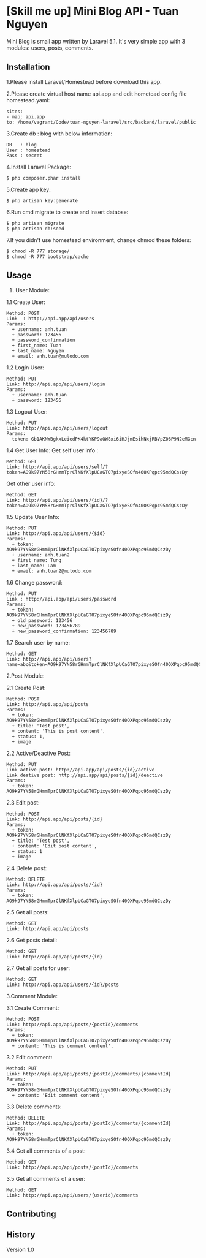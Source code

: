 # [Skill me up] Mini Blog API - Tuan Nguyen

Mini Blog is small app written by Laravel 5.1. It's very simple app with 3 modules: users, posts, comments.

## Installation

1.Please install Laravel/Homestead before download this app.

2.Please create virtual host name api.app and edit hometead config file homestead.yaml:

    sites:
    - map: api.app
    to: /home/vagrant/Code/tuan-nguyen-laravel/src/backend/laravel/public

3.Create db : blog with below information:

    DB   : blog
    User : homestead
    Pass : secret

4.Install Laravel Package:

    $ php composer.phar install
    
5.Create app key:

    $ php artisan key:generate

6.Run cmd migrate to create and insert databse:

    $ php artisan migrate
    $ php artisan db:seed

7.If you didn't use homestead environment, change chmod these folders:

    $ chmod -R 777 storage/
    $ chmod -R 777 bootstrap/cache

## Usage

1. User Module:

1.1 Create User:

    Method: POST
    Link  : http://api.app/api/users
    Params:
      + username: anh.tuan
      + password: 123456
      + password_confirmation
      + first_name: Tuan
      + last_name: Nguyen
      + email: anh.tuan@mulodo.com
1.2 Login User:

    Method: PUT
    Link: http://api.app/api/users/login
    Params:
      + username: anh.tuan
      + password: 123456

1.3 Logout User:

    Method: PUT
    Link: http://api.app/api/users/logout
    Params: 
      token: Gb1AKNWBgkxLeiedPK4ktYKP9aQW8xi6iHJjmEsihNxjRBVpZ06P9N2eMGcn
      
1.4 Get User Info:
Get self user info :

    Method: GET
    Link: http://api.app/api/users/self/?token=AO9k97YN58rGHmmTprClNKfXlpUCaGTO7pixyeSOfn40OXPqpc95mdQCszDy

Get other user info:

    Method: GET
    Link: http://api.app/api/users/{id}/?token=AO9k97YN58rGHmmTprClNKfXlpUCaGTO7pixyeSOfn40OXPqpc95mdQCszDy

1.5 Update User Info:

    Method: PUT
    Link: http://api.app/api/users/{$id}
    Params:
      + token: AO9k97YN58rGHmmTprClNKfXlpUCaGTO7pixyeSOfn40OXPqpc95mdQCszDy
      + username: anh.tuan2
      + first_name: Tung
      + last_name: Lam
      + email: anh.tuan2@mulodo.com
      
1.6 Change password:

    Method: PUT
    Link : http://api.app/api/users/password
    Params:
      + token: AO9k97YN58rGHmmTprClNKfXlpUCaGTO7pixyeSOfn40OXPqpc95mdQCszDy
      + old_password: 123456
      + new_password: 123456789
      + new_password_confirmation: 123456789

1.7 Search user by name:

    Method: GET
    Link: http://api.app/api/users?name=abc&token=AO9k97YN58rGHmmTprClNKfXlpUCaGTO7pixyeSOfn40OXPqpc95mdQCszDy

2.Post Module:

2.1 Create Post:

    Method: POST
    Link: http://api.app/api/posts
    Params: 
      + token: AO9k97YN58rGHmmTprClNKfXlpUCaGTO7pixyeSOfn40OXPqpc95mdQCszDy
      + title: 'Test post',
      + content: 'This is post content',
      + status: 1,
      + image
    
2.2 Active/Deactive Post:

    Method: PUT
    Link active post: http://api.app/api/posts/{id}/active
    Link deative post: http://api.app/api/posts/{id}/deactive
    Params:
      + token: AO9k97YN58rGHmmTprClNKfXlpUCaGTO7pixyeSOfn40OXPqpc95mdQCszDy

2.3 Edit post:

    Method: POST
    Link: http://api.app/api/posts/{id}
    Params:
      + token: AO9k97YN58rGHmmTprClNKfXlpUCaGTO7pixyeSOfn40OXPqpc95mdQCszDy
      + title: 'Test post',
      + content: 'Edit post content',
      + status: 1
      + image
      
2.4 Delete post:

    Method: DELETE
    Link: http://api.app/api/posts/{id}
    Params:
      + token: AO9k97YN58rGHmmTprClNKfXlpUCaGTO7pixyeSOfn40OXPqpc95mdQCszDy
      
2.5 Get all posts:

    Method: GET
    Link: http://api.app/api/posts

2.6 Get posts detail:

    Method: GET
    Link: http://api.app/api/posts/{id}
    
2.7 Get all posts for user:

    Method: GET
    Link: http://api.app/api/users/{id}/posts

3.Comment Module:

3.1 Create Comment:

    Method: POST
    Link: http://api.app/api/posts/{postId}/comments
    Params: 
      + token: AO9k97YN58rGHmmTprClNKfXlpUCaGTO7pixyeSOfn40OXPqpc95mdQCszDy
      + content: 'This is comment content',

3.2 Edit comment:

    Method: PUT
    Link: http://api.app/api/posts/{postId}/comments/{commentId}
    Params:
      + token: AO9k97YN58rGHmmTprClNKfXlpUCaGTO7pixyeSOfn40OXPqpc95mdQCszDy
      + content: 'Edit comment content',

3.3 Delete comments:

    Method: DELETE
    Link: http://api.app/api/posts/{postId}/comments/{commentId}
    Params:
      + token: AO9k97YN58rGHmmTprClNKfXlpUCaGTO7pixyeSOfn40OXPqpc95mdQCszDy
      
3.4 Get all comments of a post:

    Method: GET
    Link: http://api.app/api/posts/{postId}/comments

3.5 Get all comments of a user:

    Method: GET
    Link: http://api.app/api/users/{userid}/comments
    

## Contributing

## History

Version 1.0

